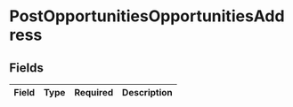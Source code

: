 # PostOpportunitiesOpportunitiesAddress


## Fields

| Field       | Type        | Required    | Description |
| ----------- | ----------- | ----------- | ----------- |